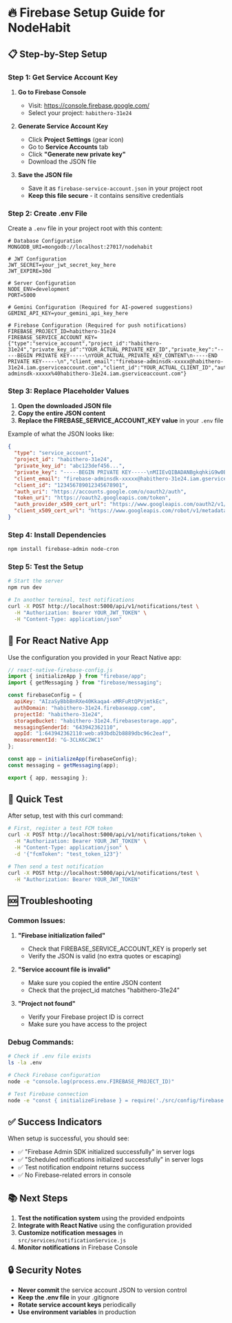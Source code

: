 # 🔥 Firebase Setup Guide for NodeHabit

## 📋 Step-by-Step Setup

### Step 1: Get Service Account Key

1. **Go to Firebase Console**
   - Visit: https://console.firebase.google.com/
   - Select your project: `habithero-31e24`

2. **Generate Service Account Key**
   - Click **Project Settings** (gear icon)
   - Go to **Service Accounts** tab
   - Click **"Generate new private key"**
   - Download the JSON file

3. **Save the JSON file**
   - Save it as `firebase-service-account.json` in your project root
   - **Keep this file secure** - it contains sensitive credentials

### Step 2: Create .env File

Create a `.env` file in your project root with this content:

```env
# Database Configuration
MONGODB_URI=mongodb://localhost:27017/nodehabit

# JWT Configuration
JWT_SECRET=your_jwt_secret_key_here
JWT_EXPIRE=30d

# Server Configuration
NODE_ENV=development
PORT=5000

# Gemini Configuration (Required for AI-powered suggestions)
GEMINI_API_KEY=your_gemini_api_key_here

# Firebase Configuration (Required for push notifications)
FIREBASE_PROJECT_ID=habithero-31e24
FIREBASE_SERVICE_ACCOUNT_KEY={"type":"service_account","project_id":"habithero-31e24","private_key_id":"YOUR_ACTUAL_PRIVATE_KEY_ID","private_key":"-----BEGIN PRIVATE KEY-----\nYOUR_ACTUAL_PRIVATE_KEY_CONTENT\n-----END PRIVATE KEY-----\n","client_email":"firebase-adminsdk-xxxxx@habithero-31e24.iam.gserviceaccount.com","client_id":"YOUR_ACTUAL_CLIENT_ID","auth_uri":"https://accounts.google.com/o/oauth2/auth","token_uri":"https://oauth2.googleapis.com/token","auth_provider_x509_cert_url":"https://www.googleapis.com/oauth2/v1/certs","client_x509_cert_url":"https://www.googleapis.com/robot/v1/metadata/x509/firebase-adminsdk-xxxxx%40habithero-31e24.iam.gserviceaccount.com"}
```

### Step 3: Replace Placeholder Values

1. **Open the downloaded JSON file**
2. **Copy the entire JSON content**
3. **Replace the FIREBASE_SERVICE_ACCOUNT_KEY value** in your `.env` file

Example of what the JSON looks like:
```json
{
  "type": "service_account",
  "project_id": "habithero-31e24",
  "private_key_id": "abc123def456...",
  "private_key": "-----BEGIN PRIVATE KEY-----\nMIIEvQIBADANBgkqhkiG9w0BAQEFAASCBKcwggSjAgEAAoIBAQC...\n-----END PRIVATE KEY-----\n",
  "client_email": "firebase-adminsdk-xxxxx@habithero-31e24.iam.gserviceaccount.com",
  "client_id": "123456789012345678901",
  "auth_uri": "https://accounts.google.com/o/oauth2/auth",
  "token_uri": "https://oauth2.googleapis.com/token",
  "auth_provider_x509_cert_url": "https://www.googleapis.com/oauth2/v1/certs",
  "client_x509_cert_url": "https://www.googleapis.com/robot/v1/metadata/x509/firebase-adminsdk-xxxxx%40habithero-31e24.iam.gserviceaccount.com"
}
```

### Step 4: Install Dependencies

```bash
npm install firebase-admin node-cron
```

### Step 5: Test the Setup

```bash
# Start the server
npm run dev

# In another terminal, test notifications
curl -X POST http://localhost:5000/api/v1/notifications/test \
  -H "Authorization: Bearer YOUR_JWT_TOKEN" \
  -H "Content-Type: application/json"
```

## 🔧 For React Native App

Use the configuration you provided in your React Native app:

```javascript
// react-native-firebase-config.js
import { initializeApp } from "firebase/app";
import { getMessaging } from "firebase/messaging";

const firebaseConfig = {
  apiKey: "AIzaSyBbbBnRXe40Kkaqa4-xMRFuRtQPVjmtkEc",
  authDomain: "habithero-31e24.firebaseapp.com",
  projectId: "habithero-31e24",
  storageBucket: "habithero-31e24.firebasestorage.app",
  messagingSenderId: "643942362110",
  appId: "1:643942362110:web:a93bdb2b8889dbc96c2eaf",
  measurementId: "G-3CLK6C2WC1"
};

const app = initializeApp(firebaseConfig);
const messaging = getMessaging(app);

export { app, messaging };
```

## 🧪 Quick Test

After setup, test with this curl command:

```bash
# First, register a test FCM token
curl -X POST http://localhost:5000/api/v1/notifications/token \
  -H "Authorization: Bearer YOUR_JWT_TOKEN" \
  -H "Content-Type: application/json" \
  -d '{"fcmToken": "test_token_123"}'

# Then send a test notification
curl -X POST http://localhost:5000/api/v1/notifications/test \
  -H "Authorization: Bearer YOUR_JWT_TOKEN"
```

## 🆘 Troubleshooting

### Common Issues:

1. **"Firebase initialization failed"**
   - Check that FIREBASE_SERVICE_ACCOUNT_KEY is properly set
   - Verify the JSON is valid (no extra quotes or escaping)

2. **"Service account file is invalid"**
   - Make sure you copied the entire JSON content
   - Check that the project_id matches "habithero-31e24"

3. **"Project not found"**
   - Verify your Firebase project ID is correct
   - Make sure you have access to the project

### Debug Commands:

```bash
# Check if .env file exists
ls -la .env

# Check Firebase configuration
node -e "console.log(process.env.FIREBASE_PROJECT_ID)"

# Test Firebase connection
node -e "const { initializeFirebase } = require('./src/config/firebase'); initializeFirebase();"
```

## ✅ Success Indicators

When setup is successful, you should see:
- ✅ "Firebase Admin SDK initialized successfully" in server logs
- ✅ "Scheduled notifications initialized successfully" in server logs
- ✅ Test notification endpoint returns success
- ✅ No Firebase-related errors in console

## 📚 Next Steps

1. **Test the notification system** using the provided endpoints
2. **Integrate with React Native** using the configuration provided
3. **Customize notification messages** in `src/services/notificationService.js`
4. **Monitor notifications** in Firebase Console

## 🔒 Security Notes

- **Never commit** the service account JSON to version control
- **Keep the .env file** in your .gitignore
- **Rotate service account keys** periodically
- **Use environment variables** in production 